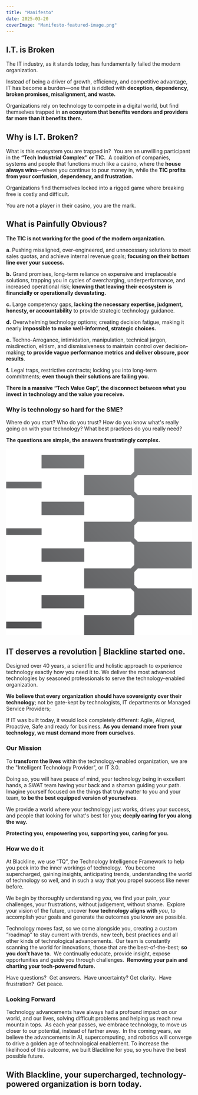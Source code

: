 ```yaml
---
title: "Manifesto"
date: 2025-03-20
coverImage: "Manifesto-featured-image.png"
---
```


## I.T. is Broken

The IT industry, as it stands today, has fundamentally failed the modern organization.

Instead of being a driver of growth, efficiency, and competitive advantage, IT has become a burden—one that is riddled with **deception**, **dependency**, **broken promises, misalignment, and waste.**

Organizations rely on technology to compete in a digital world, but find themselves trapped in **an ecosystem that benefits vendors and providers far more than it benefits them.**

## **Why is I.T. Broken?**

What is this ecosystem you are trapped in?  You are an unwilling participant in the **“Tech Industrial Complex” or TIC.**  A coalition of companies, systems and people that functions much like a casino, where the **house always wins**—where you continue to pour money in, while the **TIC profits from your confusion, dependency, and frustration.**

Organizations find themselves locked into a rigged game where breaking free is costly and difficult.

You are not a player in their casino, you are the mark.

## **What is Painfully Obvious?**

**The TIC is not working for the good of the modern organization.**

**a**. Pushing misaligned, over-engineered, and unnecessary solutions to meet sales quotas, and achieve internal revenue goals; **focusing on their bottom line over your success.**

**b.** Grand promises, long-term reliance on expensive and irreplaceable solutions, trapping you in cycles of overcharging, underperformance, and increased operational risk; **knowing that leaving their ecosystem is financially or operationally devastating.**

**c.** Large competency gaps, **lacking the necessary expertise, judgment, honesty, or accountability** to provide strategic technology guidance.

**d.** Overwhelming technology options; creating decision fatigue, making it nearly **impossible to make** **well-informed, strategic choices.**

**e.** Techno-Arrogance, intimidation, manipulation, technical jargon, misdirection, elitism, and dismissiveness to maintain control over decision-making; **to** **provide vague performance metrics and deliver obscure, poor results**.

**f.** Legal traps, restrictive contracts; locking you into long-term commitments; **even though their solutions are failing you.**

**There is a massive “Tech Value Gap”, the disconnect between what you invest in technology and the value you receive.**

### **Why is technology so hard for the SME?**

Where do you start? Who do you trust? How do you know what's really going on with your technology? What best practices do you really need?

**The questions are simple, the answers frustratingly complex.**

![Blackline Logo](images/blackline_logo_mark_grayscale_rgb_1920px_w_300ppi.png)

## IT deserves a revolution | Blackline started one.

Designed over 40 years, a scientific and holistic approach to experience technology exactly how you need it to. We deliver the most advanced technologies by seasoned professionals to serve the technology-enabled organization.

**We believe that every organization should have sovereignty over their technology**; not be gate-kept by technologists, IT departments or Managed Service Providers;

If IT was built today, it would look completely different: Agile, Aligned, Proactive, Safe and ready for business. **As you demand more from your technology, we must demand more from ourselves**.

### **Our Mission**

To **transform the lives** within the technology-enabled organization, we are the "Intelligent Technology Provider", or IT 3.0.

Doing so, you will have peace of mind, your technology being in excellent hands, a SWAT team having your back and a shaman guiding your path.  Imagine yourself focused on the things that truly matter to you and your team, **to** **be the best equipped version of yourselves**.

We provide a world where your technology just works, drives your success, and people that looking for what's best for you; **deeply caring for you along the way.**

**Protecting you, empowering you, supporting you, caring for you.**

### **How we do it**

At Blackline, we use “TQ”, the Technology Intelligence Framework to help you peek into the inner workings of technology.  You become supercharged, gaining insights, anticipating trends, understanding the world of technology so well, and in such a way that you propel success like never before.

We begin by thoroughly understanding _you_, we find your pain, your challenges, your frustrations, without judgement, without shame.  Explore your vision of the future, uncover **how technology aligns with** _you_, to accomplish your goals and generate the outcomes you know are possible.

Technology moves fast, so we come alongside you, creating a custom “roadmap” to stay current with trends, new tech, best practices and all other kinds of technological advancements.  Our team is constantly scanning the world for innovations, those that are the best-of-the-best; **so you don’t have to**.  We continually educate, provide insight, expose opportunities and guide you through challenges.  **Removing your pain and charting your tech-powered future.**

Have questions?  Get answers.  Have uncertainty? Get clarity.  Have frustration?  Get peace.

### **Looking Forward**

Technology advancements have always had a profound impact on our world, and our lives, solving difficult problems and helping us reach new mountain tops.  As each year passes, we embrace technology, to move us closer to our potential, instead of farther away.  In the coming years, we believe the advancements in AI, supercomputing, and robotics will converge to drive a golden age of technological enablement. To increase the likelihood of this outcome, we built Blackline for you, so you have the best possible future.

## With Blackline, your supercharged, technology-powered organization is born today.
